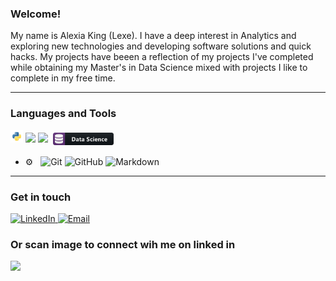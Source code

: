 ### Welcome! 
My name is Alexia King (Lexe). I have a deep interest in Analytics and exploring new technologies and developing software solutions and quick hacks.
My projects have beeen a reflection of my projects I've completed while obtaining my Master's in Data Science mixed with projects I like to complete in my free time.



---

### Languages and Tools 


<code><img height="20" src="https://raw.githubusercontent.com/github/explore/80688e429a7d4ef2fca1e82350fe8e3517d3494d/topics/python/python.png"></code>
<code><img height="20" src="https://img.shields.io/badge/-SQL-orange?style=flat&logo=sql&link=https://github.com/Quananhle)](https://github.com/Quananhle"></code>
<code><img height="20" src="https://img.shields.io/badge/-R-blue?style=flat&logo=R&logoColor=white&link=https://github.com/Quananhle/Haskell---NLP"></code>
<code><img height="20" src="https://raw.githubusercontent.com/8bithemant/8bithemant/master/svg/dev/misc/datascience.svg" alt="Twitter" style="vertical-align:top; margin:4px"></code>
- ⚙️ &nbsp;
  ![Git](https://img.shields.io/badge/-Git-333333?style=flat&logo=git)
  ![GitHub](https://img.shields.io/badge/-GitHub-333333?style=flat&logo=github)
  ![Markdown](https://img.shields.io/badge/-Markdown-333333?style=flat&logo=markdown)






---
### Get in touch
<a href="https://www.linkedin.com/in/alexia-king/"><img alt="LinkedIn" src="https://img.shields.io/badge/LinkedIn-Alexia%20King-blue?style=flat-square&logo=linkedin"> <a href="mailto:aking7980@gmail.com"><img alt="Email" src="https://img.shields.io/badge/Email-aking7980@gmail.com-blue?style=flat-square&logo=gmail"></a></a>



### Or scan image to connect wih me on linked in 
<img height="80" src="https://github.com/a-king12/Images/blob/main/LexQR.jpg">

<!---
a-king12/a-king12 is a ✨ special ✨ repository because its `README.md` (this file) appears on your GitHub profile.
You can click the Preview link to take a look at your changes.
--->
